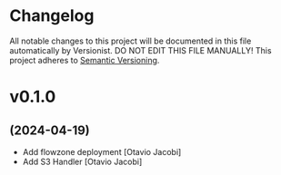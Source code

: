 # Changelog

All notable changes to this project will be documented in this file
automatically by Versionist. DO NOT EDIT THIS FILE MANUALLY!
This project adheres to [Semantic Versioning](http://semver.org/).

# v0.1.0
## (2024-04-19)

* Add flowzone deployment [Otavio Jacobi]
* Add S3 Handler [Otavio Jacobi]

